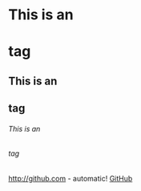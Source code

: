 # This is an <h1> tag

## This is an <h2> tag

###### This is an <h6> tag

http://github.com - automatic!
[GitHub](http://github.com)
